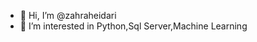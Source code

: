 - 👋 Hi, I’m @zahraheidari
- 👀 I’m interested in Python,Sql Server,Machine Learning

<!---
zahraheidari97/zahraheidari97 is a ✨ special ✨ repository because its `README.md` (this file) appears on your GitHub profile.
You can click the Preview link to take a look at your changes.
--->
